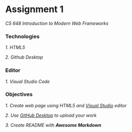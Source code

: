 # Assignment 1
_CS 648 Introduction to Modern Web Frameworks_

### Technologies
 _1. HTML5_
 
 _2. Github Desktop_
 
### Editor
 _1. Visual Studio Code_
 
### Objectives 
_1. Create web page using HTML5 and [Visual Studio](https://visualstudio.microsoft.com) editor_ 

_2. Use [GitHub Desktop](https://desktop.github.com) to upload your work_

_3. Create README with **_Awesome Markdown_**_
